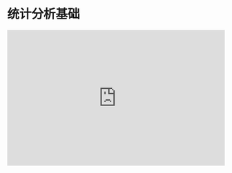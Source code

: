 # 统计分析基础

<embed type="application/pdf" width="100%" style="aspect-ratio: 16/10;" src="https://r2.leovan.tech/ds-python/lecture/06-statistical-analytics-introduction.pdf#navpanes=0&view=Fit">
